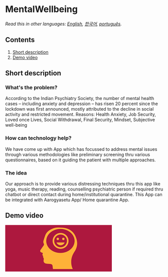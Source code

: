 # MentalWellbeing



*Read this in other languages: [English](README.md), [한국어](README.ko.md), [português](README.pt_br.md).*

## Contents

1. [Short description](#short-description)
1. [Demo video](#demo-video)



## Short description

### What's the problem?
According to the Indian Psychiatry Society, the number of mental health cases – including anxiety and depression – has risen 20 percent since the lockdown was first announced, mostly attributed to the decline in social activity and restricted movement.
Reasons:
Health Anxiety,
Job Security,
Loved once Lives,
Social Withdrawal,
Final Security,
Mindset,
Subjective well-being

### How can technology help?

 We have come up with App which has focussed to address mental issues through various methodologies like preliminary screening thru various questionnaires, based on it guiding the patient with multiple approaches. 

### The idea

Our approach is to provide various distressing techniques thru this app like yoga, music therapy, reading, counselling psychiatric person if required thru chatbot or direct contact during home/institutional quarantine.
This App can be integrated with Aarogyasetu App/ Home quarantine App.


## Demo video
[![Watch the video](https://github.com/PriyankaSingh1111/MentalWellbeing/blob/master/HealthWellBeing/HealthWellBeing.Android/Resources/drawable/happy.png)](https://youtu.be/rALjsLnQDEM)
